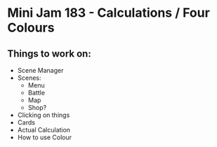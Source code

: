 # Mini Jam 183 - Calculations / Four Colours

## Things to work on:
- Scene Manager
- Scenes:
    - Menu
    - Battle
    - Map
    - Shop?
- Clicking on things
- Cards
- Actual Calculation
- How to use Colour